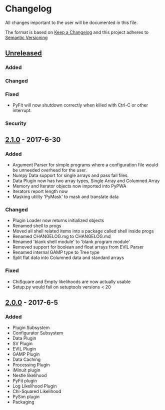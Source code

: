 # Changelog
All changes important to the user will be documented in this file.

The format is based on [Keep a Changelog](http://keepachangelog.com/)
and this project adheres to [Semantic Versioning](http://semver.org/)


## [Unreleased]
### Added
### Changed
### Fixed
 - PyFit will now shutdown correctly when killed with Ctrl-C or other
   interrupt.
### Security


## [2.1.0] - 2017-6-30
### Added
 - Argument Parser for simple programs where a configuration file would be
   unneeded overhead for the user.
 - Numpy Data support for single arrays and pass fail files.
 - Data Plugin now has two array types, Single Array and Columned Array
 - Memory and Iterator objects now imported into PyPWA
 - Iterators report length now
 - Masking utility 'PyMask' to mask and translate data
### Changed
 - Plugin Loader now returns initialized objects
 - Renamed shell to progs
 - Moved all shell related items into a package called shell inside progs
 - Renamed CHANGELOG.mg to CHANGELOG.md
 - Renamed 'blank shell module' to 'blank program module'
 - Removed support for boolean and float arrays from EVIL Parser
 - Renamed internal GAMP type to Tree type
 - Split flat data into Columned data and standard arrays
### Fixed
 - ChiSquare and Empty likelihoods are now actually usable
 - Setup.py would fail on setuptools versions < 20

## [2.0.0] - 2017-6-5
### Added
 - Plugin Subsystem
 - Configurator Subsystem
 - Data Plugin
 - SV Plugin
 - EVIL Plugin
 - GAMP Plugin
 - Data Caching
 - Processing Plugin
 - iMinuit plugin
 - Nestle likelihood
 - PyFit plugin
 - Log Likelihood Plugin
 - Chi-Squared Likelihood
 - PySim plugin
 - Packaging


[Unreleased]: https://github.com/olivierlacan/keep-a-changelog/compare/v2.1.0...development
[2.1.0]: https://github.com/JeffersonLab/PyPWA/compare/v2.0.0...v2.1.0
[2.0.0]: https://github.com/JeffersonLab/PyPWA/compare/v1.1...v2.0.0
